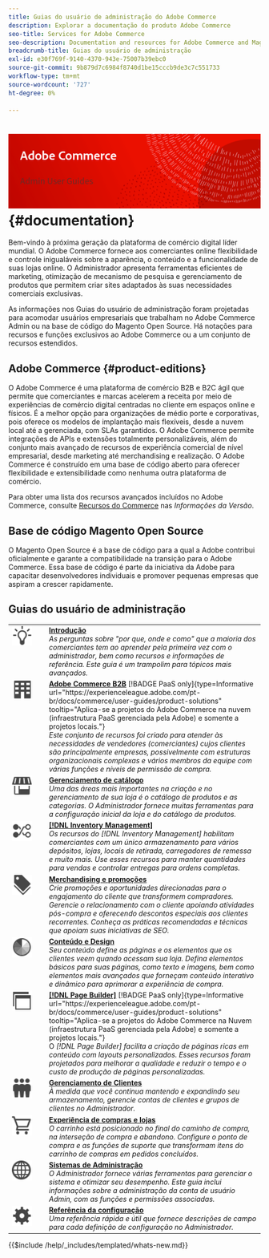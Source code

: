 ```yaml
---
title: Guias do usuário de administração do Adobe Commerce
description: Explorar a documentação do produto Adobe Commerce
seo-title: Services for Adobe Commerce
seo-description: Documentation and resources for Adobe Commerce and Magento Open Source users working in the Admin.
breadcrumb-title: Guias do usuário de administração
exl-id: e30f769f-9140-4370-943e-75007b39ebc0
source-git-commit: 9b879d7c6984f8740d1be15cccb9de3c7c551733
workflow-type: tm+mt
source-wordcount: '727'
ht-degree: 0%

---
```


# &#x200B;<!-- use banner as heading -->![Documentação do administrador](./assets/banner-user-home.png) {#documentation}

Bem-vindo à próxima geração da plataforma de comércio digital líder mundial. O Adobe Commerce fornece aos comerciantes online flexibilidade e controle inigualáveis sobre a aparência, o conteúdo e a funcionalidade de suas lojas online. O Administrador apresenta ferramentas eficientes de marketing, otimização de mecanismo de pesquisa e gerenciamento de produtos que permitem criar sites adaptados às suas necessidades comerciais exclusivas.

As informações nos Guias do usuário de administração foram projetadas para acomodar usuários empresariais que trabalham no Adobe Commerce Admin ou na base de código do Magento Open Source. Há notações para recursos e funções exclusivos ao Adobe Commerce ou a um conjunto de recursos estendidos.

## Adobe Commerce {#product-editions}

O Adobe Commerce é uma plataforma de comércio B2B e B2C ágil que permite que comerciantes e marcas acelerem a receita por meio de experiências de comércio digital centradas no cliente em espaços online e físicos. É a melhor opção para organizações de médio porte e corporativas, pois oferece os modelos de implantação mais flexíveis, desde a nuvem local até a gerenciada, com SLAs garantidos. O Adobe Commerce permite integrações de APIs e extensões totalmente personalizáveis, além do conjunto mais avançado de recursos de experiência comercial de nível empresarial, desde marketing até merchandising e realização. O Adobe Commerce é construído em uma base de código aberto para oferecer flexibilidade e extensibilidade como nenhuma outra plataforma de comércio.

Para obter uma lista dos recursos avançados incluídos no Adobe Commerce, consulte [Recursos do Commerce](https://experienceleague.adobe.com/docs/commerce-operations/release/features.html?lang=pt-BR) nas _Informações da Versão_.

## Base de código Magento Open Source

O Magento Open Source é a base de código para a qual a Adobe contribui oficialmente e garante a compatibilidade na transição para o Adobe Commerce. Essa base de código é parte da iniciativa da Adobe para capacitar desenvolvedores individuais e promover pequenas empresas que aspiram a crescer rapidamente.

## Guias do usuário de administração

<table>
<tr>
   <td valign="top" width="60px">
       <img alt="Introdução" src="./assets/icon-lightbulb.svg" width="40" height="40" /></td>
   <td valign="top">
   <a href="https://experienceleague.adobe.com/docs/commerce-admin/start/guide-overview.html?lang=pt-BR"><strong>Introdução</strong></a>
    <div>
    <em>As perguntas sobre "por que, onde e como" que a maioria dos comerciantes tem ao aprender pela primeira vez com o administrador, bem como recursos e informações de referência. Este guia é um trampolim para tópicos mais avançados.</em>
    <br> </div>
  </td>
  </tr>
<tr>
  <td valign="top">
      <img alt="Adobe Commerce B2B" src="./assets/icon-building.svg" width="40" height="40"/></td>
   <td valign="top"><a href="https://experienceleague.adobe.com/docs/commerce-admin/b2b/guide-overview.html?lang=pt-BR"><strong>Adobe Commerce B2B</strong></a> [!BADGE PaaS only]{type=Informative url="https://experienceleague.adobe.com/pt-br/docs/commerce/user-guides/product-solutions" tooltip="Aplica-se a projetos do Adobe Commerce na nuvem (infraestrutura PaaS gerenciada pela Adobe) e somente a projetos locais."}
    <div><em>Este conjunto de recursos foi criado para atender às necessidades de vendedores (comerciantes) cujos clientes são principalmente empresas, possivelmente com estruturas organizacionais complexas e vários membros da equipe com várias funções e níveis de permissão de compra.</em>
    <br></div>
  </td>
</tr>
<tr>
  <td valign="top">
    <img alt="Gerenciamento de catálogo" src="./assets/icon-shop.svg" width="40" height="40"/></td>
   <td valign="top"><a href="https://experienceleague.adobe.com/docs/commerce-admin/catalog/guide-overview.html?lang=pt-BR"><strong>Gerenciamento de catálogo</strong></a>
    <div><em>Uma das áreas mais importantes na criação e no gerenciamento de sua loja é o catálogo de produtos e as categorias. O Administrador fornece muitas ferramentas para a configuração inicial da loja e do catálogo de produtos.</em>
    <br></div>
  </td>
    </tr>
<tr>
    <td valign="top">
       <img alt="Inventory management" src="./assets/icon-transfer.svg" width="40" height="40"/></td>
   <td valign="top"><a href="https://experienceleague.adobe.com/docs/commerce-admin/inventory/guide-overview.html?lang=pt-BR"> <strong>[!DNL Inventory Management]</strong></a>
    <div><em>Os recursos do [!DNL Inventory Management] habilitam comerciantes com um único armazenamento para vários depósitos, lojas, locais de retirada, carregadores de remessa e muito mais. Use esses recursos para manter quantidades para vendas e controlar entregas para ordens completas. </em></div>
  </td>
</tr>
<tr>
    <td valign="top">
       <img alt="Merchandising e promoções" src="./assets/icon-labels.svg" width="40" height="40"/></td>
   <td valign="top"><a href="https://experienceleague.adobe.com/docs/commerce-admin/marketing/guide-overview.html?lang=pt-BR"> <strong>Merchandising e promoções</strong></a>
    <div><em>Crie promoções e oportunidades direcionadas para o engajamento do cliente que transformem compradores. Gerencie o relacionamento com o cliente apoiando atividades pós-compra e oferecendo descontos especiais aos clientes recorrentes. Conheça as práticas recomendadas e técnicas que apoiam suas iniciativas de SEO.</em></div>
  </td>
</tr>
<tr>
    <td valign="top">
       <img alt="Conteúdo e design" src="./assets/icon-color-wheel.svg" width="40" height="40"/></td>
   <td valign="top"><a href="https://experienceleague.adobe.com/docs/commerce-admin/content-design/guide-overview.html?lang=pt-BR"> <strong>Conteúdo e Design</strong></a>
    <div><em>Seu conteúdo define as páginas e os elementos que os clientes veem quando acessam sua loja. Defina elementos básicos para suas páginas, como texto e imagens, bem como elementos mais avançados que forneçam conteúdo interativo e dinâmico para aprimorar a experiência de compra.</em></div>
  </td>
</tr>
<tr>
    <td valign="top">
       <img alt="Page Builder" src="./assets/icon-web-pages.svg" width="40" height="40"/></td>
   <td valign="top"><a href="https://experienceleague.adobe.com/docs/commerce-admin/page-builder/guide-overview.html?lang=pt-BR"> <strong>[!DNL Page Builder]</strong></a> [!BADGE PaaS only]{type=Informative url="https://experienceleague.adobe.com/pt-br/docs/commerce/user-guides/product-solutions" tooltip="Aplica-se a projetos do Adobe Commerce na Nuvem (infraestrutura PaaS gerenciada pela Adobe) e somente a projetos locais."}
    <div>O <em>[!DNL Page Builder] facilita a criação de páginas ricas em conteúdo com layouts personalizados. Esses recursos foram projetados para melhorar a qualidade e reduzir o tempo e o custo de produção de páginas personalizadas.</em></div>
  </td>
</tr>
<tr>
    <td valign="top">
       <img alt="Gerenciamento de clientes" src="./assets/icon-demographic.svg" width="40" height="40"/></td>
   <td valign="top"><a href="https://experienceleague.adobe.com/docs/commerce-admin/customers/guide-overview.html?lang=pt-BR"> <strong>Gerenciamento de Clientes</strong></a>
    <div><em>À medida que você continua mantendo e expandindo seu armazenamento, gerencie contas de clientes e grupos de clientes no Administrador.</em></div>
  </td>
</tr>
<tr>
    <td valign="top">
       <img alt="Lojas e experiência de compra" src="./assets/icon-shopping-cart.svg" width="40" height="40"/></td>
   <td valign="top"><a href="https://experienceleague.adobe.com/docs/commerce-admin/stores-sales/guide-overview.html?lang=pt-BR"> <strong>Experiência de compras e lojas</strong></a>
    <div><em>O carrinho está posicionado no final do caminho de compra, na interseção de compra e abandono. Configure o ponto de compra e as funções de suporte que transformam itens do carrinho de compras em pedidos concluídos.</em></div>
  </td>
</tr>
<tr>
    <td valign="top">
       <img alt="Admin Systems" src="./assets/icon-globe-grid.svg" width="40" height="40"/></td>
   <td valign="top"><a href="https://experienceleague.adobe.com/docs/commerce-admin/systems/guide-overview.html?lang=pt-BR"> <strong>Sistemas de Administração</strong></a>
    <div><em>O Administrador fornece várias ferramentas para gerenciar o sistema e otimizar seu desempenho. Este guia inclui informações sobre a administração da conta de usuário Admin, com as funções e permissões associadas.</em></div>
  </td>
</tr>
<tr>
    <td valign="top">
       <img alt="Referência de configuração" src="./assets/icon-settings.svg" width="40" height="40"/></td>
   <td valign="top"><a href="https://experienceleague.adobe.com/docs/commerce-admin/config/guide-overview.html?lang=pt-BR"> <strong>Referência da configuração</strong></a>
    <div><em>Uma referência rápida e útil que fornece descrições de campo para cada definição de configuração no Administrador.</em></div>
  </td>
</tr>
</table>

{{$include /help/_includes/templated/whats-new.md}}

<!-- Last updated from includes: 2025-09-12 21:57:58 -->
